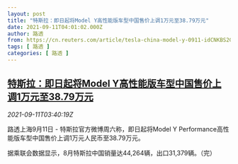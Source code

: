 ```yaml
---
layout: post
title: "特斯拉：即日起将Model Y高性能版车型中国售价上调1万元至38.79万元"
date: 2021-09-11T04:01:02.000Z
author: 路透
from: https://cn.reuters.com/article/tesla-china-model-y-0911-idCNKBS2G702G
tags: [ 路透 ]
categories: [ 路透 ]
---
```

<!--1631332862000-->
[特斯拉：即日起将Model Y高性能版车型中国售价上调1万元至38.79万元](https://cn.reuters.com/article/tesla-china-model-y-0911-idCNKBS2G702G)
------

<div>
<div><i>2021-09-11T03:40:19Z</i></div><p>路透上海9月11日 - 特斯拉官方微博周六称，即日起将Model Y Performance高性能版车型中国售价上调1万元人民币至38.79万元。</p><p>据乘联会数据显示，8月特斯拉中国销量达44,264辆，出口31,379辆。（完）</p>
</div>
